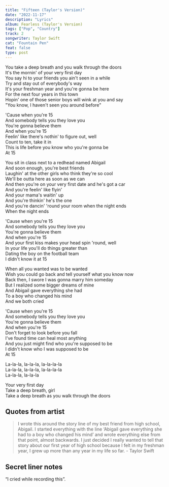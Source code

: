 ```yaml
---
title: "Fifteen (Taylor's Version)"
date: "2022-11-17"
description: "Lyrics"
album: Fearless (Taylor's Version)
tags: ["Pop", "Country"]
track: 2
songwriter: Taylor Swift
cat: "Fountain Pen"
feat: false
type: post
---
```


<p className="verse-one">
You take a deep breath and you walk through the doors <br />
It's the mornin' of your very first day <br />
You say hi to your friends you ain't seen in a while <br />
Try and stay out of everybody's way <br />
It's your freshman year and you're gonna be here <br />
For the next four years in this town <br />
Hopin' one of those senior boys will wink at you and say <br />
"You know, I haven't seen you around before" <br />
</p>
<p className="chorus">
'Cause when you're 15 <br />
And somebody tells you they love you <br />
You're gonna believe them <br />
And when you're 15 <br />
Feelin' like there's nothin' to figure out, well <br />
Count to ten, take it in <br />
This is life before you know who you're gonna be <br />
At 15 <br />
</p>
<p className="verse-two">
You sit in class next to a redhead named Abigail <br />
And soon enough, you're best friends <br />
Laughin' at the other girls who think they're so cool <br />
We'll be outta here as soon as we can <br />
And then you're on your very first date and he's got a car <br />
And you're feelin' like flyin' <br />
And your mama's waitin' up <br />
And you're thinkin' he's the one <br />
And you're dancin' 'round your room when the night ends <br />
When the night ends <br />
</p>
<p className="chorus">
'Cause when you're 15 <br />
And somebody tells you they love you <br />
You're gonna believe them <br />
And when you're 15 <br />
And your first kiss makes your head spin 'round, well <br />
In your life you'll do things greater than <br />
Dating the boy on the football team <br />
I didn't know it at 15 <br />
</p>
<p className="bridge">
When all you wanted was to be wanted <br />
Wish you could go back and tell yourself what you know now <br />
Back then, I swore I was gonna marry him someday <br />
But I realized some bigger dreams of mine <br />
And Abigail gave everything she had <br />
To a boy who changed his mind <br />
And we both cried <br />
</p>
<p className="chorus">
'Cause when you're 15 <br />
And somebody tells you they love you <br />
You're gonna believe them <br />
And when you're 15 <br />
Don't forget to look before you fall <br />
I've found time can heal most anything <br />
And you just might find who you're supposed to be <br />
I didn't know who I was supposed to be <br />
At 15 <br />
</p>
<p className="post-chorus">
La-la-la, la-la-la, la-la-la-la <br />
La-la-la, la-la-la, la-la-la-la <br />
La-la-la, la-la-la <br />
</p>
<p className="outro">
Your very first day <br />
Take a deep breath, girl <br />
Take a deep breath as you walk through the doors <br />
</p>

## Quotes from artist

<blockquote>
I wrote this around the story line of my best friend from high school, Abigail. I started everything with the line ‘Abigail gave everything she had to a boy who changed his mind’ and wrote everything else from that point, almost backwards. I just decided I really wanted to tell that story about our first year of high school because I felt in my freshman year, I grew up more than any year in my life so far. - Taylor Swift
</blockquote>

## Secret liner notes

“I cried while recording this”.
